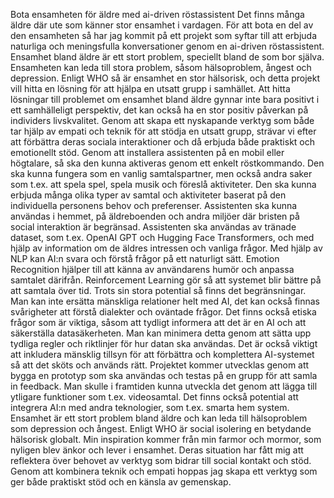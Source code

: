Bota ensamheten för äldre med ai-driven röstassistent
Det finns många äldre där ute som känner stor ensamhet i vardagen. För att bota en del av den ensamheten så har jag kommit på ett projekt som syftar till att erbjuda naturliga och meningsfulla konversationer genom en ai-driven röstassistent.
Ensamhet bland äldre är ett stort problem, speciellt bland de som bor själva. Ensamheten kan leda till stora problem, såsom hälsoproblem, ångest och depression. Enligt WHO så är ensamhet en stor hälsorisk, och detta projekt vill hitta en lösning för att hjälpa en utsatt grupp i samhället. Att hitta lösningar till problemet om ensamhet bland äldre gynnar inte bara positivt i ett samhälleligt perspektiv, det kan också ha en stor positiv påverkan på individers livskvalitet. Genom att skapa ett nyskapande verktyg som både tar hjälp av empati och teknik för att stödja en utsatt grupp, strävar vi efter att förbättra deras sociala interaktioner och då erbjuda både praktiskt och emotionellt stöd.
Genom att installera assistenten på en mobil eller högtalare, så ska den kunna aktiveras genom ett enkelt röstkommando. Den ska kunna fungera som en vanlig samtalspartner, men också andra saker som t.ex. att spela spel, spela musik och föreslå aktiviteter. Den ska kunna erbjuda många olika typer av samtal och aktiviteter baserat på den individuella personens behov och preferenser. Assistenten ska kunna användas i hemmet, på äldreboenden och andra miljöer där bristen på social interaktion är begränsad.
Assistenten ska användas av tränade dataset, som t.ex. OpenAI GPT och Hugging Face Transformers, och med hjälp av information om de äldres intressen och vanliga frågor. Med hjälp av NLP kan AI:n svara och förstå frågor på ett naturligt sätt. Emotion Recognition hjälper till att känna av användarens humör och anpassa samtalet därifrån. Reinforcement Learning gör så att systemet blir bättre på att samtala över tid.
Trots sin stora potential så finns det begränsningar. Man kan inte ersätta mänskliga relationer helt med AI, det kan också finnas svårigheter att förstå dialekter och oväntade frågor. Det finns också etiska frågor som är viktiga, såsom att tydligt informera att det är en AI och att säkerställa datasäkerheten. Man kan minimera detta genom att sätta upp tydliga regler och riktlinjer för hur datan ska användas. Det är också viktigt att inkludera mänsklig tillsyn för att förbättra och komplettera AI-systemet så att det sköts och används rätt. 
Projektet kommer utvecklas genom att bygga en prototyp som ska användas och testas på en grupp för att samla in feedback. Man skulle i framtiden kunna utveckla det genom att lägga till ytligare funktioner som t.ex. videosamtal. Det finns också potential att integrera AI:n med andra teknologier, som t.ex. smarta hem system.
Ensamhet är ett stort problem bland äldre och kan leda till hälsoproblem som depression och ångest. Enligt WHO är social isolering en betydande hälsorisk globalt. Min inspiration kommer från min farmor och mormor, som nyligen blev änkor och lever i ensamhet. Deras situation har fått mig att reflektera över behovet av verktyg som bidrar till social kontakt och stöd. Genom att kombinera teknik och empati hoppas jag skapa ett verktyg som ger både praktiskt stöd och en känsla av gemenskap.
